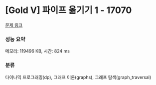 # [Gold V] 파이프 옮기기 1 - 17070 

[문제 링크](https://www.acmicpc.net/problem/17070) 

### 성능 요약

메모리: 119496 KB, 시간: 824 ms

### 분류

다이나믹 프로그래밍(dp), 그래프 이론(graphs), 그래프 탐색(graph_traversal)

